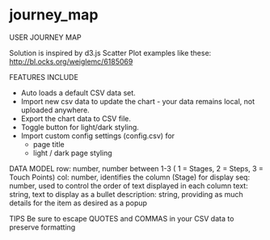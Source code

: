 # journey_map
USER JOURNEY MAP

Solution is inspired by d3.js Scatter Plot examples like these:
 http://bl.ocks.org/weiglemc/6185069

FEATURES INCLUDE

- Auto loads a default CSV data set.
- Import new csv data to update the chart - your data remains local, not uploaded anywhere.
- Export the chart data to CSV file.
- Toggle button for light/dark styling.
- Import custom config settings (config.csv) for 
  - page title
  - light / dark page styling


DATA MODEL
row: number, number between 1-3 ( 1 = Stages, 2 = Steps, 3 = Touch Points)
col: number, identifies the column (Stage) for display
seq: number, used to control the order of text displayed in each column
text: string, text to display as a bullet
description: string, providing as much details for the item as desired as a popup

TIPS
Be sure to escape QUOTES and COMMAS in your CSV data to preserve formatting


